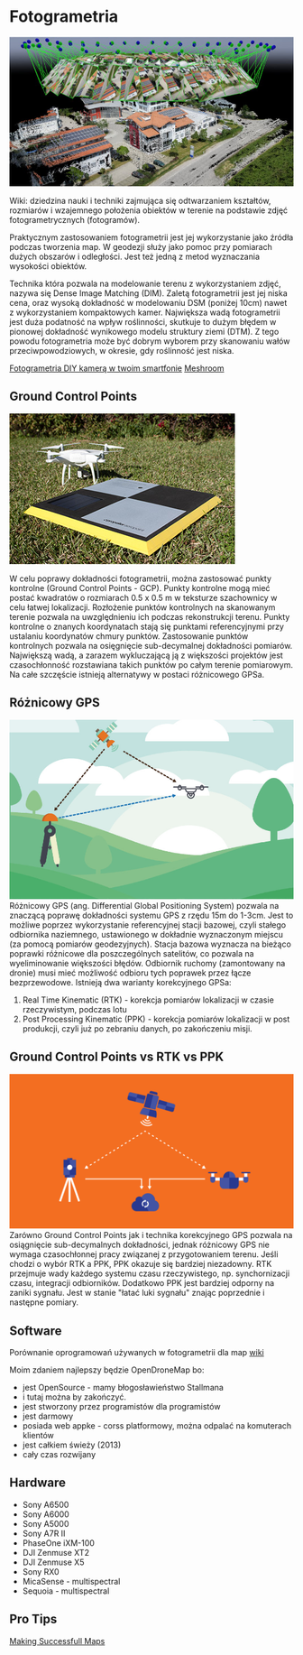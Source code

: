 # Fotogrametria 
![photogrammetry processing](../images/photogrammetry_processing.png)

Wiki: dziedzina nauki i techniki zajmująca się odtwarzaniem kształtów, rozmiarów i wzajemnego położenia obiektów w terenie na podstawie zdjęć fotogrametrycznych (fotogramów).

Praktycznym zastosowaniem fotogrametrii jest jej wykorzystanie jako źródła podczas tworzenia map. W geodezji służy jako pomoc przy pomiarach dużych obszarów i odległości. Jest też jedną z metod wyznaczania wysokości obiektów.

Technika która pozwala na modelowanie terenu z wykorzystaniem zdjęć, nazywa się Dense Image Matching (DIM).
Zaletą fotogrametrii jest jej niska cena, oraz wysoką dokładność w modelowaniu DSM (poniżej 10cm) nawet z wykorzystaniem kompaktowych kamer.
Największa wadą fotogrametrii jest duża podatność na wpływ roślinności, skutkuje to dużym błędem w pionowej dokładność wynikowego modelu struktury ziemi (DTM).
Z tego powodu fotogrametria może być dobrym wyborem przy skanowaniu wałów przeciwpowodziowych, w okresie, gdy roślinność jest niska.

[Fotogrametria DIY kamerą w twoim smartfonie](https://youtu.be/ye-C-OOFsX8)
[Meshroom](https://alicevision.github.io/#meshroom)

## Ground Control Points
![GCP](../images/gcp.jpg)

W celu poprawy dokładności fotogrametrii, można zastosować punkty kontrolne (Ground Control Points - GCP). Punkty kontrolne mogą mieć postać kwadratów o rozmiarach 0.5 x 0.5 m w teksturze szachownicy w celu łatwej lokalizacji. Rozłożenie punktów kontrolnych na skanowanym terenie pozwala na uwzględnieniu ich podczas rekonstrukcji terenu. Punkty kontrolne o znanych koordynatach stają się punktami referencyjnymi przy ustalaniu koordynatów chmury punktów. Zastosowanie punktów kontrolnych pozwala na osięgnięcie sub-decymalnej dokładności pomiarów. 
Największą wadą, a zarazem wykluczającą ją z większości projektów jest czasochłonność rozstawiana takich punktów po całym terenie pomiarowym. Na całe szczęście istnieją alternatywy w postaci różnicowego GPSa.

## Różnicowy GPS 
![Differencial GPS](../images/RTK.jpg)
Różnicowy GPS (ang. Differential Global Positioning System) pozwala na znaczącą poprawę dokładności systemu GPS z rzędu 15m do 1-3cm. Jest to możliwe poprzez wykorzystanie referencyjnej stacji bazowej, czyli stałego odbiornika naziemnego, ustawionego w dokładnie wyznaczonym miejscu (za pomocą pomiarów geodezyjnych). Stacja bazowa wyznacza na bieżąco poprawki różnicowe dla poszczególnych satelitów, co pozwala na wyeliminowanie większości błędów. Odbiornik ruchomy (zamontowany na dronie) musi mieć możliwość odbioru tych poprawek przez łącze bezprzewodowe. 
Istnieją dwa warianty korekcyjnego GPSa:

1. Real Time Kinematic (RTK) - korekcja pomiarów lokalizacji w czasie rzeczywistym, podczas lotu
2. Post Processing Kinematic (PPK) - korekcja pomiarów lokalizacji w post produkcji, czyli już po zebraniu danych, po zakończeniu misji.

## Ground Control Points vs RTK vs PPK
![PPK](../images/PPK.png)
Zarówno Ground Control Points jak i technika korekcyjnego GPS pozwala na osiągnięcie sub-decymalnych dokładności, jednak różnicowy GPS nie wymaga czasochłonnej pracy związanej z przygotowaniem terenu.
Jeśli chodzi o wybór RTK a PPK, PPK okazuje się bardziej niezadowny.
RTK przejmuje wady każdego systemu czasu rzeczywistego, np. synchornizacji czasu, integracji odbiorników.
Dodatkowo PPK jest bardziej odporny na zaniki sygnału. Jest w stanie "łatać luki sygnału" znając poprzednie i następne pomiary.

## Software

Porównanie oprogramowań używanych w fotogrametrii dla map [wiki](https://en.wikipedia.org/wiki/Comparison_of_photogrammetry_software)

Moim zdaniem najlepszy będzie OpenDroneMap bo:

- jest OpenSource - mamy błogosławieństwo Stallmana
- i tutaj można by zakończyć.
- jest stworzony przez programistów dla programistów
- jest darmowy
- posiada web appke - corss platformowy, można odpalać na komuterach klientów
- jest całkiem świeży (2013)
- cały czas rozwijany

## Hardware

- Sony A6500
- Sony A6000
- Sony A5000
- Sony A7R II
- PhaseOne iXM-100
- DJI Zenmuse XT2
- DJI Zenmuse X5
- Sony RX0
- MicaSense - multispectral
- Sequoia - multispectral

## Pro Tips
[Making Successfull Maps](https://support.dronedeploy.com/docs/making-successful-maps)
